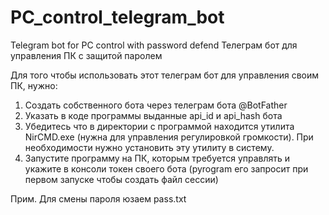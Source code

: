 # PC_control_telegram_bot
 Telegram bot for PC control with password defend
 Телеграм бот для управления ПК с защитой паролем

Для того чтобы использовать этот телеграм бот для управления своим ПК, нужно:
1) Создать собственного бота через телеграм бота @BotFather
2) Указать в коде программы выданные api_id и api_hash бота
3) Убедитесь что в директории с программой находится утилита NirCMD.exe (нужна для управления регулировкой громкости).
	При необходимости нужно установить эту утилиту в систему.
4) Запустите программу на ПК, которым требуется управлять и укажите в консоли токен своего бота
	(pyrogram его запросит при первом запуске чтобы создать файл сессии)

Прим.
Для смены пароля юзаем pass.txt